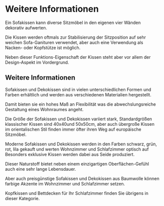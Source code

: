 # Weitere Informationen

Ein Sofakissen kann diverse Sitzmöbel in den eigenen vier Wänden dekorativ aufwerten.

Die Kissen werden oftmals zur Stabilisierung der Sitzposition auf sehr weichen Sofa-Ganituren verwendet, aber auch eine Verwendung als Nacken- oder Kopfstütze ist möglich.

Neben dieser Funktions-Eigenschaft der Kissen steht aber vor allem der Design-Aspekt im Vordergrund.

## Weitere Informationen

Sofakissen und Dekokissen sind in vielen unterschiedlichen Formen und Farben erhältlich und werden aus verschiedenen Materialien hergestellt.

Damit bieten sie ein hohes Maß an Flexibilität was die abwechslungsreiche Gestaltung eines Wohnraumes angeht.

Die Größe der Sofakissen und Dekokissen variiert stark, Standardgrößen klassischer Kissen sind 40x40und 50x50cm, aber auch übergroße Kissen im orientalischen Stil finden immer öfter ihren Weg auf europäische Sitzmöbel.

Moderne Sofakissen und Dekokissen werden in den Farben schwarz, grün, rot, lila gekauft und werten Wohnzimmer und Schlafzimmer optisch auf Besonders exklusive Kissen werden dabei aus Seide produziert.

Dieser Naturstoff bietet neben einem einzigartigen Oberflächen-Gefühl auch eine sehr lange Lebensdauer.

Aber auch preisgünstige Sofakissen und Dekokissen aus Baumwolle können farbige Akzente im Wohnzimmer und Schlafzimmer setzen.

Kopfkissen und Bettdecken für Ihr Schlafzimmer finden Sie übrigens in dieser Kategorie.
